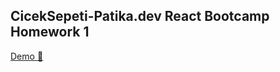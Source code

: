 ## CicekSepeti-Patika.dev React Bootcamp Homework 1

[Demo :star2:](https://mmevy.github.io/CicekSepeti-Patika-bootcamp-homework-1/)
